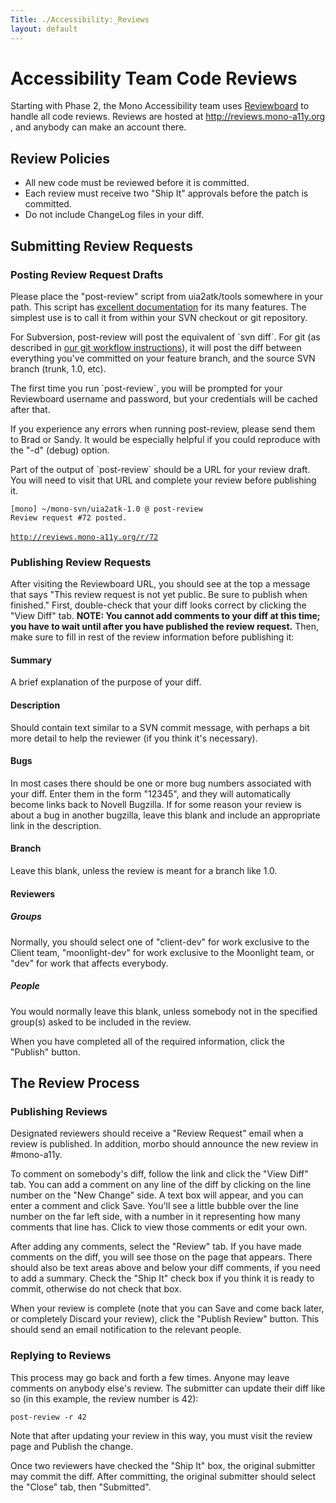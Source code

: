 ```yaml
---
Title: ./Accessibility:_Reviews
layout: default
---
```


Accessibility Team Code Reviews
===============================

Starting with Phase 2, the Mono Accessibility team uses
[Reviewboard](http://www.review-board.org) to handle all code reviews.
Reviews are hosted at <http://reviews.mono-a11y.org> , and anybody can
make an account there.

Review Policies
---------------

-   All new code must be reviewed before it is committed.
-   Each review must receive two "Ship It" approvals before the patch is
    committed.
-   Do not include ChangeLog files in your diff.

Submitting Review Requests
--------------------------

### Posting Review Request Drafts

Please place the "post-review" script from uia2atk/tools somewhere in
your path. This script has [excellent
documentation](http://review-board.org/docs/manual/dev/users/tools/post-review/)
for its many features. The simplest use is to call it from within your
SVN checkout or git repository.

For Subversion, post-review will post the equivalent of \`svn diff\`.
For git (as described in [our git workflow
instructions](Accessibility:_GitSVN:_Workflow#{{site.url}}/Get_Feedback_With_Reviewboard "wikilink")),
it will post the diff between everything you've committed on your
feature branch, and the source SVN branch (trunk, 1.0, etc).

The first time you run \`post-review\`, you will be prompted for your
Reviewboard username and password, but your credentials will be cached
after that.

If you experience any errors when running post-review, please send them
to Brad or Sandy. It would be especially helpful if you could reproduce
with the "-d" (debug) option.

Part of the output of \`post-review\` should be a URL for your review
draft. You will need to visit that URL and complete your review before
publishing it.

`[mono] ~/mono-svn/uia2atk-1.0 @ post-review `\
`Review request #72 posted.`\
\
[`http://reviews.mono-a11y.org/r/72`](http://reviews.mono-a11y.org/r/72)

### Publishing Review Requests

After visiting the Reviewboard URL, you should see at the top a message
that says "This review request is not yet public. Be sure to publish
when finished." First, double-check that your diff looks correct by
clicking the "View Diff" tab. **NOTE: You cannot add comments to your
diff at this time; you have to wait until after you have published the
review request.** Then, make sure to fill in rest of the review
information before publishing it:

#### Summary

A brief explanation of the purpose of your diff.

#### Description

Should contain text similar to a SVN commit message, with perhaps a bit
more detail to help the reviewer (if you think it's necessary).

#### Bugs

In most cases there should be one or more bug numbers associated with
your diff. Enter them in the form "12345", and they will automatically
become links back to Novell Bugzilla. If for some reason your review is
about a bug in another bugzilla, leave this blank and include an
appropriate link in the description.

#### Branch

Leave this blank, unless the review is meant for a branch like 1.0.

#### Reviewers

##### Groups

Normally, you should select one of "client-dev" for work exclusive to
the Client team, "moonlight-dev" for work exclusive to the Moonlight
team, or "dev" for work that affects everybody.

##### People

You would normally leave this blank, unless somebody not in the
specified group(s) asked to be included in the review.

When you have completed all of the required information, click the
"Publish" button.

The Review Process
------------------

### Publishing Reviews

Designated reviewers should receive a "Review Request" email when a
review is published. In addition, morbo should announce the new review
in \#mono-a11y.

To comment on somebody's diff, follow the link and click the "View Diff"
tab. You can add a comment on any line of the diff by clicking on the
line number on the "New Change" side. A text box will appear, and you
can enter a comment and click Save. You'll see a little bubble over the
line number on the far left side, with a number in it representing how
many comments that line has. Click to view those comments or edit your
own.

After adding any comments, select the "Review" tab. If you have made
comments on the diff, you will see those on the page that appears. There
should also be text areas above and below your diff comments, if you
need to add a summary. Check the "Ship It" check box if you think it is
ready to commit, otherwise do not check that box.

When your review is complete (note that you can Save and come back
later, or completely Discard your review), click the "Publish Review"
button. This should send an email notification to the relevant people.

### Replying to Reviews

This process may go back and forth a few times. Anyone may leave
comments on anybody else's review. The submitter can update their diff
like so (in this example, the review number is 42):

`post-review -r 42`

Note that after updating your review in this way, you must visit the
review page and Publish the change.

Once two reviewers have checked the "Ship It" box, the original
submitter may commit the diff. After committing, the original submitter
should select the "Close" tab, then "Submitted".
